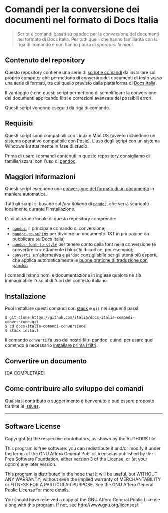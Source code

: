 # Comandi per la conversione dei documenti nel formato di Docs Italia

> Script e comandi basati su pandoc per la conversione dei documenti
> nel formato di Docs Italia.
> Per tutti quelli che hanno familiarità con la riga di comando e non
> hanno paura di _sporcarsi le mani_. 

## Contenuto del repository

Questo repository contiene una serie di [script e
comandi](https://it.wikipedia.org/wiki/Shell_(informatica)#Shell_testuali) da
installare sul proprio computer che permettono di convertire dei documenti di
testo verso una serie di formati, tra cui quello previsto dalla piattaforma di
[Docs Italia](https://docs.italia.it). 

Il vantaggio è che questi script permettono di semplificare la conversione
dei documenti applicando filtri e correzioni avanzate dei possibili errori.

Questi script vengono eseguiti da riga di comando. 


## Requisiti

Questi script sono compatibili con Linux e Mac OS (ovvero richiedono un sistema operativo compatibile con [Posix](https://it.wikipedia.org/wiki/POSIX)). L'uso degli script con un sistema Windows è attualmente in fase di studio. 

Prima di usare i comandi contenuti in questo repository consigliamo di
familiarizzarsi con l'uso di [pandoc](https://pandoc.org). 

## Maggiori informazioni

Questi script eseguono una [conversione del formato di un documento](http://guida-docs-italia.readthedocs.io/it/latest/index/scrivere-un-documento.html#migrazione-su-docs-italia-di-documentazione-esistente) in maniera automatica. 

Tutti gli script si basano sul _fork italiano_ di [`pandoc`](https://pandoc.org),
che verrà scaricato localmente durante l'installazione. 

L'installazione locale di questo repository comprende:

- [`pandoc`](https://pandoc.org), il principale comando di conversione;
- [`pandoc-to-sphinx`](doc/comandi/pandoc-to-sphinx.md) per
  dividere un documento RST in più pagine da pubblicare su Docs Italia;
- [`pandoc-font-to-style`](doc/comandi/pandoc-font-to-style.md) per
  tenere conto della font nella conversione (e convertire correttamente i blocchi di codice, per esempio);
- [`converti`](doc/comandi/converti.md), un'alternativa a `pandoc`
  consigliabile per gli utenti più esperti, che applica automaticamente le
  [buone pratiche di traduzione con pandoc](doc/buone-pratiche.md)


I comandi hanno nomi e documentazione in inglese qualora ne sia
immaginabile l'uso al di fuori del contesto italiano.


## Installazione

Puoi installare questi comandi con
[stack](https://docs.haskellstack.org/en/stable/README/#how-to-install)
e `git` nei seguenti passi:

    $ git clone https://github.com/italia/docs-italia-comandi-conversione.git
    $ cd docs-italia-comandi-conversione
    $ stack install

Il comando `converti` fa uso dei nostri [filtri
pandoc](https://github.com/italia/docs-italia-pandoc-filters), quindi
per usare quel comando è necessario [installare prima i
filtri](https://github.com/italia/docs-italia-pandoc-filters#installazione).


## Convertire un documento

[DA COMPLETARE]


## Come contribuire allo sviluppo dei comandi

Qualsiasi contributo o suggerimento è benvenuto e può
essere proposto tramite le [issues](https://github.com/italia/pandoc-docs2rst/issues).

---

## Software License

Copyright (c) the respective contributors, as shown by the AUTHORS file.

This program is free software: you can redistribute it and/or modify
it under the terms of the GNU Affero General Public License as published
by the Free Software Foundation, either version 3 of the License, or
(at your option) any later version.

This program is distributed in the hope that it will be useful,
but WITHOUT ANY WARRANTY; without even the implied warranty of
MERCHANTABILITY or FITNESS FOR A PARTICULAR PURPOSE.  See the
GNU Affero General Public License for more details.

You should have received a copy of the GNU Affero General Public License
along with this program.  If not, see <http://www.gnu.org/licenses/>.

